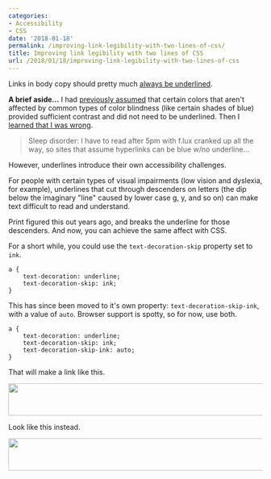 ```yaml
---
categories:
- Accessibility
- CSS
date: '2018-01-18'
permalink: /improving-link-legibility-with-two-lines-of-css/
title: Improving link legibility with two lines of CSS
url: /2018/01/18/improving-link-legibility-with-two-lines-of-css
---
```


Links in body copy should pretty much [always be underlined](/accessibility-according-to-people-with-actual-disabilities/).

**A brief aside...** I had [previously assumed](/better-link-accessibility-for-the-color-blind/) that certain colors that aren't affected by common types of color blindness (like certain shades of blue) provided sufficient contrast and did not need to be underlined. Then I [learned that I was wrong](/accessibility-according-to-people-with-actual-disabilities/).

> Sleep disorder: I have to read after 5pm with f.lux cranked up all the way, so sites that assume hyperlinks can be blue w/no underline…

However, underlines introduce their own accessibility challenges.

For people with certain types of visual impairments (low vision and dyslexia, for example), underlines that cut through descenders on letters (the dip below the imaginary "line" caused by lower case g, y, and so on) can make text difficult to read and understand.

Print figured this out years ago, and breaks the underline for those descenders. And now, you can achieve the same affect with CSS.

For a short while, you could use the `text-decoration-skip` property set to `ink`.

```lang-css
a {
    text-decoration: underline;
    text-decoration-skip: ink;
}
```

This has since been moved to it's own property: `text-decoration-skip-ink`, with a value of `auto`. Browser support is spotty, so for now, use both.

```lang-css
a {
    text-decoration: underline;
    text-decoration-skip: ink;
    text-decoration-skip-ink: auto;
}
```

That will make a link like this.

<img src="https://gomakethings.com/wp-content/uploads/2018/01/without-skip-ink.png" alt="" width="576" height="64" class="aligncenter size-full wp-image-20368" />

Look like this instead.

<img src="https://gomakethings.com/wp-content/uploads/2018/01/with-skip-ink.png" alt="" width="576" height="64" class="aligncenter size-full wp-image-20368" />